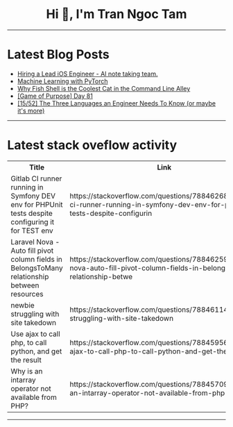 <h1 align="center">Hi 👋, I'm Tran Ngoc Tam</h1>

---

# Latest Blog Posts 
<!-- BLOG-POST-LIST:START -->
- [Hiring a Lead iOS Engineer - AI note taking team.](https://dev.to/tomyamateo/hiring-a-lead-ios-engineer-ai-note-taking-team-4d00)
- [Machine Learning with PyTorch](https://dev.to/kartikmehta8/machine-learning-with-pytorch-2ppj)
- [Why Fish Shell is the Coolest Cat in the Command Line Alley](https://dev.to/fa5tworm/why-fish-shell-is-the-coolest-cat-in-the-command-line-alley-n3l)
- [[Game of Purpose] Day 81](https://dev.to/humberd/game-of-purpose-day-81-80f)
- [[15/52] The Three Languages an Engineer Needs To Know &lpar;or maybe it&#39;s more&rpar;](https://dev.to/tythos/1552-the-three-languages-an-engineer-needs-to-know-or-maybe-its-more-11jg)
<!-- BLOG-POST-LIST:END -->

---

# Latest stack oveflow activity
<table>
  <tr><th>Title</th><th>Link</th></tr>
  <!-- STACKOVERFLOW:START --><tr><td>Gitlab CI runner running in Symfony DEV env for PHPUnit tests despite configuring it for TEST env</td><td>https://stackoverflow.com/questions/78846268/gitlab-ci-runner-running-in-symfony-dev-env-for-phpunit-tests-despite-configurin</td></tr><tr><td>Laravel Nova - Auto fill pivot column fields in BelongsToMany relationship between resources</td><td>https://stackoverflow.com/questions/78846259/laravel-nova-auto-fill-pivot-column-fields-in-belongstomany-relationship-betwe</td></tr><tr><td>newbie struggling with site takedown</td><td>https://stackoverflow.com/questions/78846114/newbie-struggling-with-site-takedown</td></tr><tr><td>Use ajax to call php, to call python, and get the result</td><td>https://stackoverflow.com/questions/78845956/use-ajax-to-call-php-to-call-python-and-get-the-result</td></tr><tr><td>Why is an intarray operator not available from PHP?</td><td>https://stackoverflow.com/questions/78845709/why-is-an-intarray-operator-not-available-from-php</td></tr><!-- STACKOVERFLOW:END -->
</table>

---


